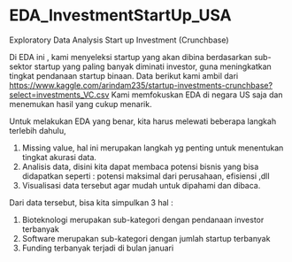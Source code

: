 # EDA_InvestmentStartUp_USA
Exploratory Data Analysis Start up Investment (Crunchbase) 

Di EDA ini , kami menyeleksi startup yang akan dibina berdasarkan sub-sektor startup yang paling banyak diminati investor, guna meningkatkan tingkat pendanaan startup binaan.
Data berikut kami ambil dari https://www.kaggle.com/arindam235/startup-investments-crunchbase?select=investments_VC.csv
Kami memfokuskan EDA di negara US saja dan menemukan hasil yang cukup menarik.

Untuk melakukan EDA yang benar, kita harus melewati beberapa langkah terlebih dahulu, 
1. Missing value, hal ini merupakan langkah yg penting untuk menentukan tingkat akurasi data. 
2. Analisis data, disini kita dapat membaca potensi bisnis yang bisa didapatkan seperti : potensi maksimal dari perusahaan, efisiensi ,dll 
3. Visualisasi data tersebut agar mudah untuk dipahami dan dibaca.

Dari data tersebut, bisa kita simpulkan 3 hal :
1. Bioteknologi merupakan sub-kategori dengan pendanaan investor terbanyak
2. Software merupakan sub-kategori dengan jumlah startup terbanyak
3. Funding terbanyak terjadi di bulan januari
